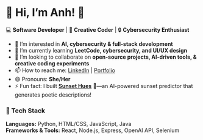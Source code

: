 # 👋 Hi, I’m Anh! 🚀

💻 **Software Developer** | 🎨 **Creative Coder** | 🔒 **Cybersecurity Enthusiast**  

- 👀 I’m interested in **AI, cybersecurity & full-stack development**  
- 🌱 I’m currently learning **LeetCode, cybersecurity, and UI/UX design**  
- 💞️ I’m looking to collaborate on **open-source projects, AI-driven tools, & creative coding experiments**  
- 📫 How to reach me: [LinkedIn](https://www.linkedin.com/in/phuong-anh-tran-aba5a4206/) | [Portfolio]([your-portfolio-link.com](https://phuonganh-tran.github.io/))  
- 😄 Pronouns: **She/Her**  
- ⚡ Fun fact: I built **[Sunset Hues](https://sunset-hues.onrender.com/)** 🌅—an AI-powered sunset predictor that generates poetic descriptions!  

### 🔧 Tech Stack
**Languages:** Python, HTML/CSS, JavaScript, Java  
**Frameworks & Tools:** React, Node.js, Express, OpenAI API, Selenium  

<!---
PhuongAnh-Tran/PhuongAnh-Tran is a ✨ special ✨ repository because its `README.md` (this file) appears on your GitHub profile.
You can click the Preview link to take a look at your changes.
--->
